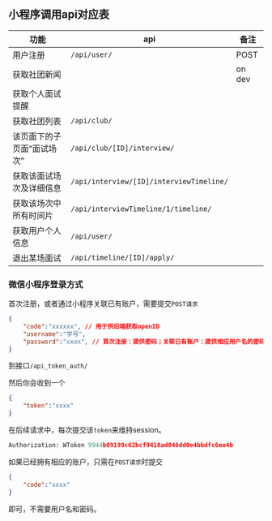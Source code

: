 ## 小程序调用api对应表

| 功能                         | api                                      | 备注   |
| ---------------------------- | ---------------------------------------- | ------ |
| 用户注册                     | `/api/user/`                             | POST   |
| 获取社团新闻                 |                                          | on dev |
| 获取个人面试提醒             |                                          |        |
| 获取社团列表                 | `/api/club/`                             |        |
| 该页面下的子页面“面试场次” | `/api/club/[ID]/interview/`              |        |
| 获取该面试场次及详细信息     | `/api/interview/[ID]/interviewTimeline/` |        |
| 获取该场次中所有时间片       | `/api/interviewTimeline/1/timeline/`     |        |
| 获取用户个人信息             | `/api/user/`                             |        |
| 退出某场面试                 | `/api/timeline/[ID]/apply/`              |        |  |

### 微信小程序登录方式

首次注册，或者通过小程序关联已有账户，需要提交`POST请求`
```json
{
    "code":"xxxxxx", // 用于供后端获取openID
    "username":"学号",
    "password":"xxxx", // 首次注册：提供密码；关联已有账户：提供相应用户名的密码
}
```
到接口`/api_token_auth/`

然后你会收到一个
```json
{
    "token":"xxxx"
}
```

在后续请求中，每次提交该`token`来维持session。

```python
Authorization: WToken 9944b09199c62bcf9418ad846dd0e4bbdfc6ee4b
```


如果已经拥有相应的账户，只需在`POST请求`时提交
```json
{
    "code":"xxxx"
}
```

即可，不需要用户名和密码。